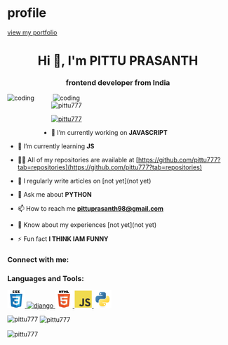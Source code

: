 # profile
<a href="https://react-portfolio-gilt-seven.vercel.app/">view my portfolio</a>

<h1 align="center">Hi 👋, I'm PITTU PRASANTH</h1>
<h3 align="center">frontend developer from India</h3>
<img src="https://media.tenor.com/OoQlWsxH2SEAAAAC/hi-anime-hello.gif" alt="coding" width="100" height="100" align="left">
<img src="https://cdn.dribbble.com/users/1162077/screenshots/3848914/programmer.gif" alt="coding" width="400" align="right">
<p align="left"> <img src="https://komarev.com/ghpvc/?username=pittu777&label=Profile%20views&color=0e75b6&style=flat" alt="pittu777" /> </p>

<p align="left"> <a href="https://github.com/ryo-ma/github-profile-trophy"><img src="https://github-profile-trophy.vercel.app/?username=pittu777" alt="pittu777" /></a> </p>

- 🔭 I’m currently working on **JAVASCRIPT**

- 🌱 I’m currently learning **JS**

- 👨‍💻 All of my repositories are available at [https://github.com/pittu777?tab=repositories](https://github.com/pittu777?tab=repositories)

- 📝 I regularly write articles on [not yet](not yet)

- 💬 Ask me about **PYTHON**

- 📫 How to reach me **pittuprasanth98@gmail.com**

- 📄 Know about my experiences [not yet](not yet)

- ⚡ Fun fact **I THINK IAM FUNNY**

<h3 align="left">Connect with me:</h3>
<p align="left">
</p>

<h3 align="left">Languages and Tools:</h3>
<p align="left"> <a href="https://www.w3schools.com/css/" target="_blank" rel="noreferrer"> <img src="https://raw.githubusercontent.com/devicons/devicon/master/icons/css3/css3-original-wordmark.svg" alt="css3" width="40" height="40"/> </a> <a href="https://www.djangoproject.com/" target="_blank" rel="noreferrer"> <img src="https://cdn.worldvectorlogo.com/logos/django.svg" alt="django" width="40" height="40"/> </a> <a href="https://www.w3.org/html/" target="_blank" rel="noreferrer"> <img src="https://raw.githubusercontent.com/devicons/devicon/master/icons/html5/html5-original-wordmark.svg" alt="html5" width="40" height="40"/> </a> <a href="https://developer.mozilla.org/en-US/docs/Web/JavaScript" target="_blank" rel="noreferrer"> <img src="https://raw.githubusercontent.com/devicons/devicon/master/icons/javascript/javascript-original.svg" alt="javascript" width="40" height="40"/> </a> <a href="https://www.python.org" target="_blank" rel="noreferrer"> <img src="https://raw.githubusercontent.com/devicons/devicon/master/icons/python/python-original.svg" alt="python" width="40" height="40"/> </a> </p>

<p><img align="left" src="https://github-readme-stats.vercel.app/api/top-langs?username=pittu777&show_icons=true&locale=en&layout=compact" alt="pittu777" /></p>

<p>&nbsp;<img align="center" src="https://github-readme-stats.vercel.app/api?username=pittu777&show_icons=true&locale=en" alt="pittu777" /></p>

<p><img align="center" src="https://github-readme-streak-stats.herokuapp.com/?user=pittu777&" alt="pittu777" /></p>
